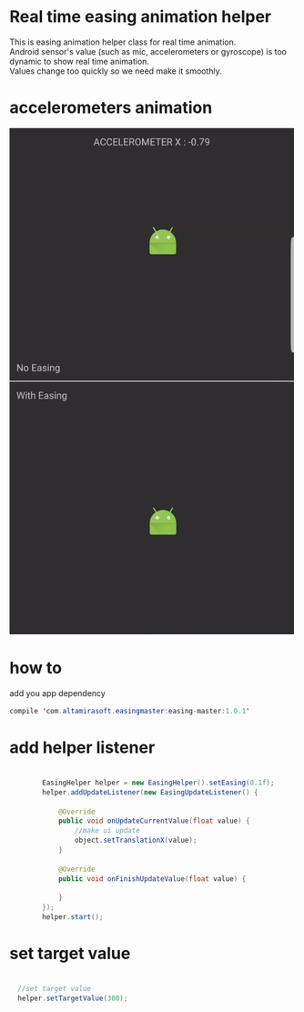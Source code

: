 # Real time easing animation helper <br>

This is easing animation helper class for real time animation.<br>
Android sensor's value (such as mic, accelerometers or gyroscope) is too dynamic to show real time animation. <br>
Values change too quickly so we need make it smoothly. <br>


# accelerometers animation
<img src="https://raw.githubusercontent.com/bdhwan/easing-master/master/art/acc_easing.gif" width="500px">


# how to
add you app dependency

```java
compile 'com.altamirasoft.easingmaster:easing-master:1.0.1'
```

# add helper listener
```java

        EasingHelper helper = new EasingHelper().setEasing(0.1f);
        helper.addUpdateListener(new EasingUpdateListener() {

            @Override
            public void onUpdateCurrentValue(float value) {
                //make ui update
                object.setTranslationX(value);
            }

            @Override
            public void onFinishUpdateValue(float value) {

            }
        });
        helper.start();

```

# set target value
```java

  //set target value
  helper.setTargetValue(300);

```
